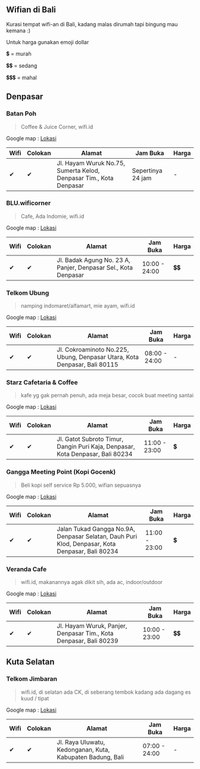 ## Wifian di Bali
Kurasi tempat wifi-an di Bali, kadang malas dirumah tapi bingung mau kemana :)

Untuk harga gunakan emoji dollar

💲 = murah

💲💲 = sedang

💲💲💲 = mahal

## Denpasar
### Batan Poh
> Coffee & Juice Corner, wifi.id

Google map : [Lokasi](https://goo.gl/maps/254yGvDUXyH2)

Wifi | Colokan | Alamat | Jam Buka | Harga
--- | ------- | ------ | --------- | ----
✔ | ✔ | Jl. Hayam Wuruk No.75, Sumerta Kelod, Denpasar Tim., Kota Denpasar | Sepertinya 24 jam | -

### BLU.wificorner
> Cafe, Ada Indomie, wifi.id

Google map : [Lokasi](https://goo.gl/maps/JyJx9KXARqE2)

Wifi | Colokan | Alamat | Jam Buka | Harga
--- | ------- | ------ | --------- | ----
✔ | ✔ | Jl. Badak Agung No. 23 A, Panjer, Denpasar Sel., Kota Denpasar | 10:00 - 24:00 | 💲💲

### Telkom Ubung
> namping indomaret/alfamart, mie ayam, wifi.id

Google map : [Lokasi](https://goo.gl/4zNVQt)

Wifi | Colokan | Alamat | Jam Buka | Harga
--- | ------- | ------ | --------- | ----
✔ | ✔ | Jl. Cokroaminoto No.225, Ubung, Denpasar Utara, Kota Denpasar, Bali 80115 | 08:00 - 24:00 | -

### Starz Cafetaria & Coffee
> kafe yg gak pernah penuh, ada meja besar, cocok buat meeting santai

Google map : [Lokasi](https://goo.gl/maps/GHnLdcgpziG2)

Wifi | Colokan | Alamat | Jam Buka | Harga
--- | ------- | ------ | --------- | ----
✔ | ✔ | Jl. Gatot Subroto Timur, Dangin Puri Kaja, Denpasar, Kota Denpasar, Bali 80234 | 11:00 - 23:00 | 💲

### Gangga Meeting Point (Kopi Gocenk)
> Beli kopi self service Rp 5.000, wifian sepuasnya

Google map : [Lokasi](https://goo.gl/maps/iytNCtU7daM2)

Wifi | Colokan | Alamat | Jam Buka | Harga
--- | ------- | ------ | --------- | ----
✔ | ✔ | Jalan Tukad Gangga No.9A, Denpasar Selatan, Dauh Puri Klod, Denpasar, Kota Denpasar, Bali 80234 | 11:00 - 23:00 | 💲

### Veranda Cafe
> wifi.id, makanannya agak dikit sih, ada ac, indoor/outdoor

Google map : [Lokasi](https://goo.gl/maps/z2jhcskApV22)

Wifi | Colokan | Alamat | Jam Buka | Harga
--- | ------- | ------ | --------- | ----
✔ | ✔ | Jl. Hayam Wuruk, Panjer, Denpasar Tim., Kota Denpasar, Bali 80239 | 10:00 - 23:00 | 💲💲


## Kuta Selatan
### Telkom Jimbaran
> wifi.id, di selatan ada CK, di seberang tembok kadang ada dagang es kuud / tipat

Google map : [Lokasi](https://goo.gl/maps/Hvnf4XGThfs)

Wifi | Colokan | Alamat | Jam Buka | Harga
--- | ------- | ------ | --------- | ----
✔ | ✔ | Jl. Raya Uluwatu, Kedonganan, Kuta, Kabupaten Badung, Bali | 07:00 - 24:00 | -
